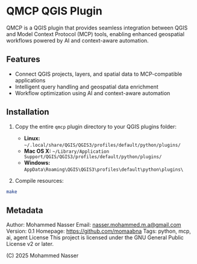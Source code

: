 # QMCP QGIS Plugin

QMCP is a QGIS plugin that provides seamless integration between QGIS and Model Context Protocol (MCP) tools, enabling enhanced geospatial workflows powered by AI and context-aware automation.

## Features

- Connect QGIS projects, layers, and spatial data to MCP-compatible applications
- Intelligent query handling and geospatial data enrichment
- Workflow optimization using AI and context-aware automation

## Installation

1. Copy the entire `qmcp` plugin directory to your QGIS plugins folder:
   - **Linux:** `~/.local/share/QGIS/QGIS3/profiles/default/python/plugins/`
   - **Mac OS X:** `~/Library/Application Support/QGIS/QGIS3/profiles/default/python/plugins/`
   - **Windows:** `AppData\Roaming\QGIS\QGIS3\profiles\default\python\plugins\`

2. Compile resources:
```sh
make
```

## Metadata
Author: Mohammed Nasser
Email: nasser.mohammed.m.a@gmail.com
Version: 0.1
Homepage: https://github.com/momaabna
Tags: python, mcp, ai, agent
License
This project is licensed under the GNU General Public License v2 or later.

(C) 2025 Mohammed Nasser